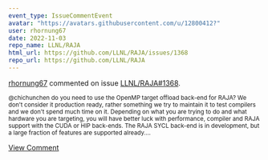 ```yaml
---
event_type: IssueCommentEvent
avatar: "https://avatars.githubusercontent.com/u/12800412?"
user: rhornung67
date: 2022-11-03
repo_name: LLNL/RAJA
html_url: https://github.com/LLNL/RAJA/issues/1368
repo_url: https://github.com/LLNL/RAJA
---
```


<a href='https://github.com/rhornung67' target='_blank'>rhornung67</a> commented on issue <a href='https://github.com/LLNL/RAJA/issues/1368' target='_blank'>LLNL/RAJA#1368</a>.

<small>@chichunchen do you need to use the OpenMP target offload back-end for RAJA? We don't consider it production ready, rather something we try to maintain it to test compilers and we don't spend much time on it. Depending on what you are trying to do and what hardware you are targeting, you will have better luck with performance, compiler and RAJA support with the CUDA or HIP back-ends. The RAJA SYCL back-end is in development, but a large fraction of features are supported already....</small>

<a href='https://github.com/LLNL/RAJA/issues/1368' target='_blank'>View Comment</a>